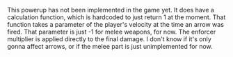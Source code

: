 This powerup has not been implemented in the game yet. It does have a calculation function, which is hardcoded to just return 1 at the moment. That function takes a parameter of the player's velocity at the time an arrow was fired. That parameter is just -1 for melee weapons, for now. The enforcer multiplier is applied directly to the final damage. I don't know if it's only gonna affect arrows, or if the melee part is just unimplemented for now.